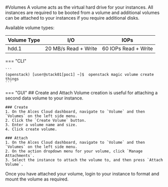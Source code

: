 #Volumes
A volume acts as the virtual hard drive for your instances. All instances are required to be booted from a volume and additional volumes can be attached to your instances if you require additional disks.

Available volume types:

| Volume Type | I/O | IOPs |
|---|---|---|
| hdd.1 | 20 MB/s Read + Write | 60 IOPs Read + Write |

=== "CLI"

    ```
    (openstack) [user@stack01[poc1] ~]$  openstack magic volume create things
    ```

=== "GUI"
    ## Create and Attach
    Volume creation is useful for attaching a second data volume to your instance.

    ### Create
    1. On the Alces Cloud dashboard, navigate to `Volume` and then `Volumes` on the left side menu.
    2. Click the `Create Volume` button.
    3. Enter a volume name and size.
    4. Click create volume.

    ### Attach
    1. On the Alces Cloud dashboard, navigate to `Volume` and then `Volumes` on the left side menu.
    2. On the action dropdown menu for your volume, click `Manage Attachments`.
    3. Select the instance to attach the volume to, and then press `Attach Volume`.

Once you have attached your volume, login to your instance to format and mount the volume as required.
